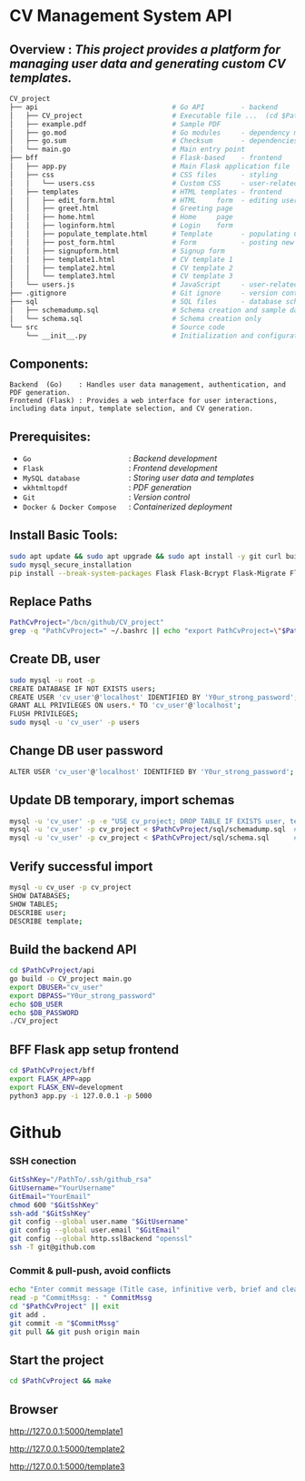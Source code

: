 # CV Management System API

## Overview : _This project provides a platform for managing user data and generating custom CV templates._

```sh
CV_project
├── api                                 # Go API         - backend
│   ├── CV_project                      # Executable file ...  (cd $PathCvProject/api && go build -o CV_project main.go)
│   ├── example.pdf                     # Sample PDF
│   ├── go.mod                          # Go modules     - dependency management
│   ├── go.sum                          # Checksum       - dependencies
│   └── main.go                         # Main entry point
├── bff                                 # Flask-based    - frontend
│   ├── app.py                          # Main Flask application file
│   ├── css                             # CSS files      - styling
│   │   └── users.css                   # Custom CSS     - user-related pages
│   ├── templates                       # HTML templates - frontend
│   │   ├── edit_form.html              # HTML     form  - editing user data
│   │   ├── greet.html                  # Greeting page
│   │   ├── home.html                   # Home     page
│   │   ├── loginform.html              # Login    form
│   │   ├── populate_template.html      # Template       - populating CVs
│   │   ├── post_form.html              # Form           - posting new content
│   │   ├── signupform.html             # Signup form
│   │   ├── template1.html              # CV template 1
│   │   ├── template2.html              # CV template 2
│   │   └── template3.html              # CV template 3
│   └── users.js                        # JavaScript     - user-related functionality
├── .gitignore                          # Git ignore     - version control
├── sql                                 # SQL files      - database schema
│   ├── schemadump.sql                  # Schema creation and sample data
│   └── schema.sql                      # Schema creation only
└── src                                 # Source code
    └── __init__.py                     # Initialization and configuration
```

## Components:

    Backend  (Go)    : Handles user data management, authentication, and PDF generation.
    Frontend (Flask) : Provides a web interface for user interactions, including data input, template selection, and CV generation.

## Prerequisites:

- `Go                        `: _Backend development_
- `Flask                     `: _Frontend development_
- `MySQL database            `: _Storing user data and templates_
- `wkhtmltopdf               `: _PDF generation_
- `Git                       `: _Version control_
- `Docker & Docker Compose   `: _Containerized deployment_

## Install Basic Tools:

```sh
sudo apt update && sudo apt upgrade && sudo apt install -y git curl build-essential golang-go python3 python3-pip wkhtmltopdf docker.io docker-compose selinux-utils curl mysql-server
sudo mysql_secure_installation
pip install --break-system-packages Flask Flask-Bcrypt Flask-Migrate Flask-SQLAlchemy
```

## Replace Paths

```sh
PathCvProject="/bcn/github/CV_project"
grep -q "PathCvProject=" ~/.bashrc || echo "export PathCvProject=\"$PathCvProject\"                                         # Set path to CV project." >> ~/.bashrc && source ~/.bashrc
```

## Create DB, user

```sh
sudo mysql -u root -p
CREATE DATABASE IF NOT EXISTS users;
CREATE USER 'cv_user'@'localhost' IDENTIFIED BY 'Y0ur_strong_password';
GRANT ALL PRIVILEGES ON users.* TO 'cv_user'@'localhost';
FLUSH PRIVILEGES;
sudo mysql -u 'cv_user' -p users

```

## Change DB user password

```sh
ALTER USER 'cv_user'@'localhost' IDENTIFIED BY 'Y0ur_strong_password';
```

## Update DB temporary, import schemas

```sh
mysql -u 'cv_user' -p -e "USE cv_project; DROP TABLE IF EXISTS user, template;"
mysql -u 'cv_user' -p cv_project < $PathCvProject/sql/schemadump.sql  # with    user
mysql -u 'cv_user' -p cv_project < $PathCvProject/sql/schema.sql      # without user
```

## Verify successful import

```sh
mysql -u cv_user -p cv_project
SHOW DATABASES;
SHOW TABLES;
DESCRIBE user;
DESCRIBE template;
```

## Build the backend API

```sh
cd $PathCvProject/api
go build -o CV_project main.go
export DBUSER="cv_user"
export DBPASS="Y0ur_strong_password"
echo $DB_USER
echo $DB_PASSWORD
./CV_project
```

## BFF Flask app setup frontend

```sh
cd $PathCvProject/bff
export FLASK_APP=app
export FLASK_ENV=development
python3 app.py -i 127.0.0.1 -p 5000
```

# Github

### SSH conection

```sh
GitSshKey="/PathTo/.ssh/github_rsa"
GitUsername="YourUsername"
GitEmail="YourEmail"
chmod 600 "$GitSshKey"
ssh-add "$GitSshKey"
git config --global user.name "$GitUsername"
git config --global user.email "$GitEmail"
git config --global http.sslBackend "openssl"
ssh -T git@github.com
```

### Commit & pull-push, avoid conflicts

```sh
echo "Enter commit message (Title case, infinitive verb, brief and clear summary of changes):"
read -p "CommitMssg: - " CommitMssg
cd "$PathCvProject" || exit
git add .
git commit -m "$CommitMssg"
git pull && git push origin main
```

## Start the project

```sh
cd $PathCvProject && make
```

## Browser

http://127.0.0.1:5000/template1

http://127.0.0.1:5000/template2

http://127.0.0.1:5000/template3
